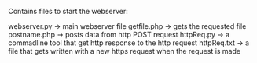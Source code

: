 Contains files to start the webserver:

webserver.py -> main webserver file
getfile.php -> gets the requested file
postname.php -> posts data from http POST request
httpReq.py -> a commadline tool that get http response to the http request
httpReq.txt -> a file that gets written with a new https request when the request is made